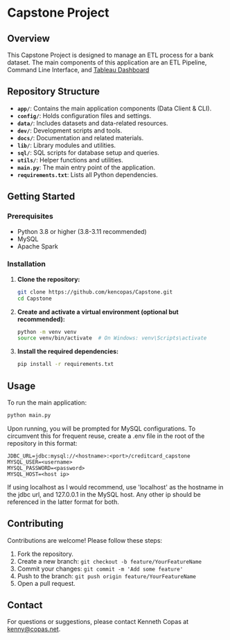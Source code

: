 # Capstone Project

## Overview

This Capstone Project is designed to manage an ETL process for a bank dataset. The main components of this application are an ETL Pipeline, Command Line Interface, and [Tableau Dashboard](https://public.tableau.com/views/CustomerDataDashboard_17484417707510/CustomerDataDashboard?:language=en-US&:sid=&:redirect=auth&:display_count=n&:origin=viz_share_link)

## Repository Structure

- **`app/`**: Contains the main application components (Data Client & CLI).
- **`config/`**: Holds configuration files and settings.
- **`data/`**: Includes datasets and data-related resources.
- **`dev/`**: Development scripts and tools.
- **`docs/`**: Documentation and related materials.
- **`lib/`**: Library modules and utilities.
- **`sql/`**: SQL scripts for database setup and queries.
- **`utils/`**: Helper functions and utilities.
- **`main.py`**: The main entry point of the application.
- **`requirements.txt`**: Lists all Python dependencies.

## Getting Started

### Prerequisites

- Python 3.8 or higher (3.8-3.11 recommended)
- MySQL
- Apache Spark

### Installation

1. **Clone the repository:**

   ```bash
   git clone https://github.com/kencopas/Capstone.git
   cd Capstone
   ```

2. **Create and activate a virtual environment (optional but recommended):**

   ```bash
   python -m venv venv
   source venv/bin/activate  # On Windows: venv\Scripts\activate
   ```

3. **Install the required dependencies:**

   ```bash
   pip install -r requirements.txt
   ```

## Usage

To run the main application:

```bash
python main.py
```

Upon running, you will be prompted for MySQL configurations. To circumvent this for frequent reuse, create a .env file in the root of the repository in this format:

```env
JDBC_URL=jdbc:mysql://<hostname>:<port>/creditcard_capstone
MYSQL_USER=<username>
MYSQL_PASSWORD=<password>
MYSQL_HOST=<host ip>
```

If using localhost as I would recommend, use 'localhost' as the hostname in the jdbc url, and 127.0.0.1 in the MySQL host. Any other ip should be referenced in the latter format for both.

## Contributing

Contributions are welcome! Please follow these steps:

1. Fork the repository.
2. Create a new branch: `git checkout -b feature/YourFeatureName`
3. Commit your changes: `git commit -m 'Add some feature'`
4. Push to the branch: `git push origin feature/YourFeatureName`
5. Open a pull request.

## Contact

For questions or suggestions, please contact Kenneth Copas at [kenny@copas.net](mailto:kenny@copas.net).
